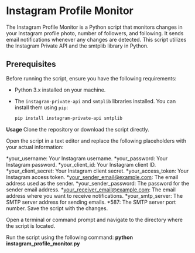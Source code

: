 # Instagram Profile Monitor

The Instagram Profile Monitor is a Python script that monitors changes in your Instagram profile photo, number of followers, and following. It sends email notifications whenever any changes are detected. This script utilizes the Instagram Private API and the smtplib library in Python.

## Prerequisites

Before running the script, ensure you have the following requirements:

- Python 3.x installed on your machine.
- The `instagram-private-api` and `smtplib` libraries installed. You can install them using `pip`:

  ```bash
  pip install instagram-private-api smtplib

  
**Usage**
Clone the repository or download the script directly.

Open the script in a text editor and replace the following placeholders with your actual information:

*your_username: Your Instagram username.
*your_password: Your Instagram password.
*your_client_id: Your Instagram client ID.
*your_client_secret: Your Instagram client secret.
*your_access_token: Your Instagram access token.
*your_sender_email@example.com: The email address used as the sender.
*your_sender_password: The password for the sender email address.
*your_receiver_email@example.com: The email address where you want to receive notifications.
*your_smtp_server: The SMTP server address for sending emails.
*587: The SMTP server port number.
Save the script with the changes.

Open a terminal or command prompt and navigate to the directory where the script is located.

Run the script using the following command:
**python instagram_profile_monitor.py**
